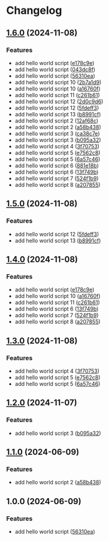 # Changelog

## [1.6.0](https://github.com/ShahidH/tesla/compare/tesla-v1.5.0...tesla-v1.6.0) (2024-11-08)


### Features

* add hello world script ([e178c9e](https://github.com/ShahidH/tesla/commit/e178c9e79ed1adcda6d18af28ac84a15e31dba99))
* add hello world script ([043dc8f](https://github.com/ShahidH/tesla/commit/043dc8fc58b46cc246057599b47f5fe6e8388c16))
* add hello world script ([56310ea](https://github.com/ShahidH/tesla/commit/56310eaad07d3aee5a6eb7aa9fa725bf7ce9a672))
* add hello world script 10 ([2b7a1d9](https://github.com/ShahidH/tesla/commit/2b7a1d98d64255ef4708ecaf25c1ac3232a446ca))
* add hello world script 10 ([a16760f](https://github.com/ShahidH/tesla/commit/a16760fca4809a3dbbde179b4c603977126bd7f0))
* add hello world script 11 ([c261b61](https://github.com/ShahidH/tesla/commit/c261b61186c3395f076404816246024083a4cbfa))
* add hello world script 12 ([2d0c9d6](https://github.com/ShahidH/tesla/commit/2d0c9d62f6844f75ff280bc92626ebfbb0218dfa))
* add hello world script 12 ([5fdeff3](https://github.com/ShahidH/tesla/commit/5fdeff3beff2c0bc8056abe6b9b7aa8e6e1cea0b))
* add hello world script 13 ([b8991cf](https://github.com/ShahidH/tesla/commit/b8991cfe50ee57c4cbe3fd1919318a4c708c5369))
* add hello world script 2 ([12af68c](https://github.com/ShahidH/tesla/commit/12af68c298ec469c0ecc888875620d76dc61ea6e))
* add hello world script 2 ([a58b438](https://github.com/ShahidH/tesla/commit/a58b4385422590bbda04adb9315e790c391646de))
* add hello world script 3 ([ca38c7e](https://github.com/ShahidH/tesla/commit/ca38c7e74c68aaed0ebce61206c822ba67e6d132))
* add hello world script 3 ([b095a32](https://github.com/ShahidH/tesla/commit/b095a32f55265964ca1943dc8fe4a631b4350ddc))
* add hello world script 4 ([3f70753](https://github.com/ShahidH/tesla/commit/3f7075316c264c167e4dccc07e61ff052e00febb))
* add hello world script 5 ([e7562c8](https://github.com/ShahidH/tesla/commit/e7562c8557d03940ed0325ac652a0f0cdf8d2f13))
* add hello world script 5 ([6a57c46](https://github.com/ShahidH/tesla/commit/6a57c46623af3604cb922fc8e3257939aff15433))
* add hello world script 6 ([881e18b](https://github.com/ShahidH/tesla/commit/881e18b8e015cbe3076c52123ae27f151f390110))
* add hello world script 6 ([13f749b](https://github.com/ShahidH/tesla/commit/13f749b7fb1cd41cf9be78c4c802685d58fdd9ee))
* add hello world script 7 ([524f1b9](https://github.com/ShahidH/tesla/commit/524f1b93340c211549b698b51528990f1ab2421e))
* add hello world script 8 ([a207855](https://github.com/ShahidH/tesla/commit/a207855bc1090ae329b8f4fe5dfc3bfb875eeae9))

## [1.5.0](https://github.com/ShahidH/tesla/compare/v1.4.0...v1.5.0) (2024-11-08)


### Features

* add hello world script 12 ([5fdeff3](https://github.com/ShahidH/tesla/commit/5fdeff3beff2c0bc8056abe6b9b7aa8e6e1cea0b))
* add hello world script 13 ([b8991cf](https://github.com/ShahidH/tesla/commit/b8991cfe50ee57c4cbe3fd1919318a4c708c5369))

## [1.4.0](https://github.com/ShahidH/tesla/compare/v1.3.0...v1.4.0) (2024-11-08)


### Features

* add hello world script ([e178c9e](https://github.com/ShahidH/tesla/commit/e178c9e79ed1adcda6d18af28ac84a15e31dba99))
* add hello world script 10 ([a16760f](https://github.com/ShahidH/tesla/commit/a16760fca4809a3dbbde179b4c603977126bd7f0))
* add hello world script 11 ([c261b61](https://github.com/ShahidH/tesla/commit/c261b61186c3395f076404816246024083a4cbfa))
* add hello world script 6 ([13f749b](https://github.com/ShahidH/tesla/commit/13f749b7fb1cd41cf9be78c4c802685d58fdd9ee))
* add hello world script 7 ([524f1b9](https://github.com/ShahidH/tesla/commit/524f1b93340c211549b698b51528990f1ab2421e))
* add hello world script 8 ([a207855](https://github.com/ShahidH/tesla/commit/a207855bc1090ae329b8f4fe5dfc3bfb875eeae9))

## [1.3.0](https://github.com/ShahidH/tesla/compare/v1.2.0...v1.3.0) (2024-11-08)


### Features

* add hello world script 4 ([3f70753](https://github.com/ShahidH/tesla/commit/3f7075316c264c167e4dccc07e61ff052e00febb))
* add hello world script 5 ([e7562c8](https://github.com/ShahidH/tesla/commit/e7562c8557d03940ed0325ac652a0f0cdf8d2f13))
* add hello world script 5 ([6a57c46](https://github.com/ShahidH/tesla/commit/6a57c46623af3604cb922fc8e3257939aff15433))

## [1.2.0](https://github.com/ShahidH/tesla/compare/v1.1.0...v1.2.0) (2024-11-07)


### Features

* add hello world script 3 ([b095a32](https://github.com/ShahidH/tesla/commit/b095a32f55265964ca1943dc8fe4a631b4350ddc))

## [1.1.0](https://www.github.com/ShahidH/tesla/compare/v1.0.0...v1.1.0) (2024-06-09)


### Features

* add hello world script 2 ([a58b438](https://www.github.com/ShahidH/tesla/commit/a58b4385422590bbda04adb9315e790c391646de))

## 1.0.0 (2024-06-09)


### Features

* add hello world script ([56310ea](https://www.github.com/ShahidH/tesla/commit/56310eaad07d3aee5a6eb7aa9fa725bf7ce9a672))
